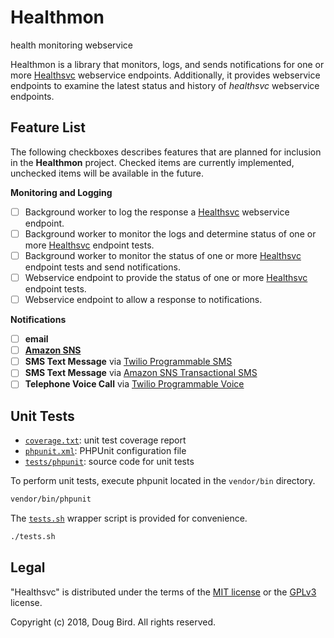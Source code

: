 # Healthmon
health monitoring webservice

Healthmon is a library that monitors, logs, and sends notifications for one or more [Healthsvc](https://github.com/katmore/healthsvc) webservice endpoints.
Additionally, it provides webservice endpoints to examine the latest status and history of *healthsvc* webservice endpoints.
 
## Feature List
The following checkboxes describes features that are planned for inclusion in the **Healthmon** project.
Checked items are currently implemented, unchecked items will be available in the future.

**Monitoring and Logging**
 - [ ] Background worker to log the response a [Healthsvc](https://github.com/katmore/healthsvc) webservice endpoint.
 - [ ] Background worker to monitor the logs and determine status of one or more [Healthsvc](https://github.com/katmore/healthsvc) endpoint tests.
 - [ ] Background worker to monitor the status of one or more [Healthsvc](https://github.com/katmore/healthsvc) endpoint tests and send notifications.
 - [ ] Webservice endpoint to provide the status of one or more [Healthsvc](https://github.com/katmore/healthsvc) endpoint tests.
 - [ ] Webservice endpoint to allow a response to notifications.

**Notifications**
 - [ ] **email**
 - [ ] [**Amazon SNS**](https://aws.amazon.com/sns/)
 - [ ] **SMS Text Message** via [Twilio Programmable SMS](https://www.twilio.com/sms)
 - [ ] **SMS Text Message** via [Amazon SNS Transactional SMS](https://aws.amazon.com/sns/sms-pricing/)
 - [ ] **Telephone Voice Call** via [Twilio Programmable Voice](https://www.twilio.com/voice)

## Unit Tests
 * [`coverage.txt`](./coverage.txt): unit test coverage report
 * [`phpunit.xml`](./phpunit.xml): PHPUnit configuration file
 * [`tests/phpunit`](./tests/phpunit): source code for unit tests

To perform unit tests, execute phpunit located in the `vendor/bin` directory.
```sh
vendor/bin/phpunit
```

The [`tests.sh`](./tests.sh) wrapper script is provided for convenience.
```sh
./tests.sh
```

## Legal
"Healthsvc" is distributed under the terms of the [MIT license](LICENSE) or the [GPLv3](GPLv3) license.

Copyright (c) 2018, Doug Bird. All rights reserved.
